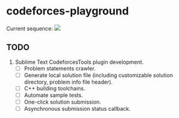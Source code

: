 # codeforces-playground

Current sequence: ![](https://img.shields.io/badge/random-C-brightgreen)

## TODO

1. Sublime Text CodeforcesTools plugin development.
    - [ ] Problem statements crawler.
    - [ ] Generate local solution file (including customizable solution directory, problem info file header).
    - [ ] C++ building toolchains.
    - [ ] Automate sample tests.
    - [ ] One-click solution submission.
    - [ ] Asynchronous submission status callback.

